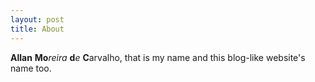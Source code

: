 ```yaml
---
layout: post
title: About
---
```

 
 **Allan** **Mo***reira* **d***e* **C**arvalho, that is my name and this blog-like website's name too.
